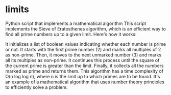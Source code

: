 # limits
Python script that implements a mathematical algorithm
This script implements the Sieve of Eratosthenes algorithm, which is an efficient way to find all prime numbers up to a given limit. Here's how it works:

It initializes a list of boolean values indicating whether each number is prime or not.
It starts with the first prime number (2) and marks all multiples of 2 as non-prime.
Then, it moves to the next unmarked number (3) and marks all its multiples as non-prime.
It continues this process until the square of the current prime is greater than the limit.
Finally, it collects all the numbers marked as prime and returns them.
This algorithm has a time complexity of O(n log log n), where n is the limit up to which primes are to be found. It's an example of a mathematical algorithm that uses number theory principles to efficiently solve a problem.
